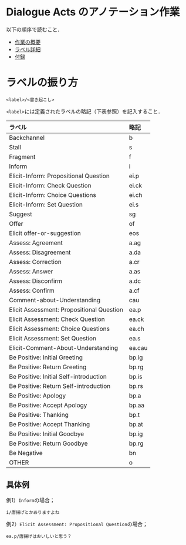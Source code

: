 
# Dialogue Acts のアノテーション作業

以下の順序で読むこと．
- [作業の概要](./manuals/Manual.md)
- [ラベル詳細](./manuals/AMI.md)
- [付録](./manuals/Appendix.md)

# ラベルの振り方

```
<label>/<書き起こし>
```

`<label>`には定義されたラベルの略記（下表参照）を記入すること．

|ラベル|略記|
|:--|:--|
|Backchannel|b|
|Stall|s|
|Fragment|f|
|Inform|i|
|Elicit-Inform: Propositional Question|ei.p|
|Elicit-Inform: Check Question|ei.ck|
|Elicit-Inform: Choice Questions|ei.ch|
|Elicit-Inform: Set Question|ei.s|
|Suggest|sg|
|Offer|of|
|Elicit offer-or-suggestion|eos|
|Assess: Agreement|a.ag|
|Assess: Disagreement|a.da|
|Assess: Correction|a.cr|
|Assess: Answer|a.as|
|Assess: Disconfirm|a.dc|
|Assess: Confirm|a.cf|
|Comment-about-Understanding|cau|
|Elicit Assessment: Propositional Question|ea.p|
|Elicit Assessment: Check Question|ea.ck|
|Elicit Assessment: Choice Questions|ea.ch|
|Elicit Assessment: Set Question|ea.s|
|Elicit-Comment-About-Understanding|ea.cau|
|Be Positive: Initial Greeting|bp.ig|
|Be Positive: Return Greeting|bp.rg|
|Be Positive: Initial Self-introduction|bp.is|
|Be Positive: Return Self-introduction|bp.rs|
|Be Positive: Apology|bp.a|
|Be Positive: Accept Apology|bp.aa|
|Be Positive: Thanking|bp.t|
|Be Positive: Accept Thanking|bp.at|
|Be Positive: Initial Goodbye|bp.ig|
|Be Positive: Return Goodbye|bp.rg|
|Be Negative|bn|
|OTHER|o|

## 具体例

例1）`Inform`の場合；
```
i/唐揚げとかありますよね
```

例2）`Elicit Assessment: Propositional Question`の場合；
```
ea.p/唐揚げはおいしいと思う？
```
